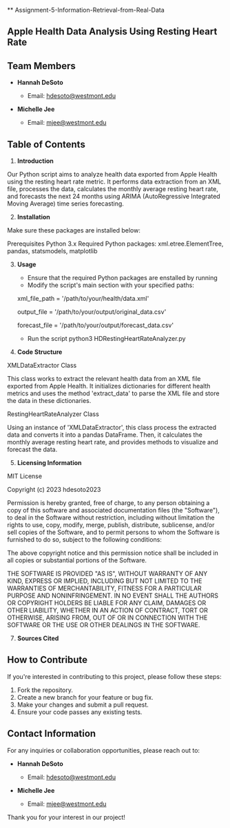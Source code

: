 ** Assignment-5-Information-Retrieval-from-Real-Data

## Apple Health Data Analysis Using Resting Heart Rate

## Team Members

- **Hannah DeSoto**
  - Email: hdesoto@westmont.edu

- **Michelle Jee**
  - Email: mjee@westmont.edu

## Table of Contents

1. **Introduction**

Our Python script aims to analyze health data exported from Apple Health using the resting heart rate metric. It performs data extraction from an XML file, processes the data, calculates the monthly average resting heart rate, and forecasts the next 24 months using ARIMA (AutoRegressive Integrated Moving Average) time series forecasting.


2. **Installation** 

Make sure these packages are installed below: 

Prerequisites
Python 3.x
Required Python packages: xml.etree.ElementTree, pandas, statsmodels, matplotlib

3. **Usage**
    - Ensure that the required Python packages are enstalled by running 
    - Modify the script's main section with your specified paths:
      
   xml_file_path = '/path/to/your/health/data.xml' 
      
   output_file = '/path/to/your/output/original_data.csv'
   
   forecast_file = '/path/to/your/output/forecast_data.csv'
    - Run the script
      python3 HDRestingHeartRateAnalyzer.py


4. **Code Structure**

XMLDataExtractor Class

This class works to extract the relevant health data from an XML file exported 
from Apple Health. It initializes dictionaries for different health metrics and 
uses the method 'extract_data' to parse the XML file and store the data in these 
dictionaries. 

RestingHeartRateAnalyzer Class

Using an instance of 'XMLDataExtractor', this class process the extracted data and 
converts it into a pandas DataFrame. Then, it calculates the monthly average 
resting heart rate, and provides methods to visualize and forecast the data. 

5. **Licensing Information**

MIT License

Copyright (c) 2023 hdesoto2023

Permission is hereby granted, free of charge, to any person obtaining a copy
of this software and associated documentation files (the "Software"), to deal
in the Software without restriction, including without limitation the rights
to use, copy, modify, merge, publish, distribute, sublicense, and/or sell
copies of the Software, and to permit persons to whom the Software is
furnished to do so, subject to the following conditions:

The above copyright notice and this permission notice shall be included in all
copies or substantial portions of the Software.

THE SOFTWARE IS PROVIDED "AS IS", WITHOUT WARRANTY OF ANY KIND, EXPRESS OR
IMPLIED, INCLUDING BUT NOT LIMITED TO THE WARRANTIES OF MERCHANTABILITY,
FITNESS FOR A PARTICULAR PURPOSE AND NONINFRINGEMENT. IN NO EVENT SHALL THE
AUTHORS OR COPYRIGHT HOLDERS BE LIABLE FOR ANY CLAIM, DAMAGES OR OTHER
LIABILITY, WHETHER IN AN ACTION OF CONTRACT, TORT OR OTHERWISE, ARISING FROM,
OUT OF OR IN CONNECTION WITH THE SOFTWARE OR THE USE OR OTHER DEALINGS IN THE
SOFTWARE.

7. **Sources Cited**

## How to Contribute

If you're interested in contributing to this project, please follow these steps:

1. Fork the repository.
2. Create a new branch for your feature or bug fix.
3. Make your changes and submit a pull request.
4. Ensure your code passes any existing tests.

## Contact Information

For any inquiries or collaboration opportunities, please reach out to:

- **Hannah DeSoto**
  - Email: hdesoto@westmont.edu

- **Michelle Jee**
  - Email: mjee@westmont.edu

Thank you for your interest in our project!
